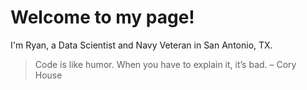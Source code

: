 # Welcome to my page! 
I'm Ryan, a Data Scientist and Navy Veteran in San Antonio, TX.

> Code is like humor. When you have to explain it, it’s bad. – Cory House
<!--
**RyanPoole85/RyanPoole85** is a ✨ _special_ ✨ repository because its `README.md` (this file) appears on your GitHub profile.

Here are some ideas to get you started:

- 🔭 I’m currently working on ...
- 🌱 I’m currently learning ...
- 👯 I’m looking to collaborate on ...
- 🤔 I’m looking for help with ...
- 💬 Ask me about ...
- 📫 How to reach me: ...
- 😄 Pronouns: ...
- ⚡ Fun fact: ...
-->
